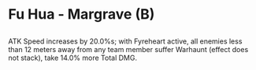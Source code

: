 # Fu Hua - Margrave (B)

## 

ATK Speed increases by 20.0%s; with Fyreheart active, all enemies less than 12 meters away from any team member suffer Warhaunt (effect does not stack), take 14.0% more Total DMG.